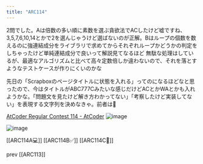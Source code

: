 ```yaml
---
title: "ARC114"
---
```


2問でした。Aは倍数の多い順に素数を選ぶ貪欲法でACしたけど嘘ですね、3,5,7,6,10,14とかで2を選んじゃうけど選ばないのが正解。Bはループの個数を数えるのに強連結成分をライブラリで求めてからそれぞれループかどうかの判定をしちゃったけど単純連結成分で良いって解説見てなるほど
無駄な処理はしているが、最適なアルゴリズムと比べて高々定数倍しか違わないので、それを落とすようなテストケースが作りにくいのかな

先日の「Scrapboxのページタイトルに状態を入れる」ってのになるほどなと思ったので、今はタイトルがABC777Cみたいな感じだけどACとかWAとかも入れようかな。「問題文を見たけど解き方わかってない」「考察したけど実装してない」を表現する文字列を決めなきゃ。前者は🤔

[AtCoder Regular Contest 114 - AtCoder](https://atcoder.jp/contests/arc114)
![image](https://gyazo.com/65085e3eb4f2087fa81a739233723100/thumb/1000)


![image](https://gyazo.com/b1f1a67656c405b6ad9c755c55136a35/thumb/1000)

[[ARC114A💻]]
[[ARC114B✅]]
[[ARC114C🤔]]

prev [[ARC113]]
